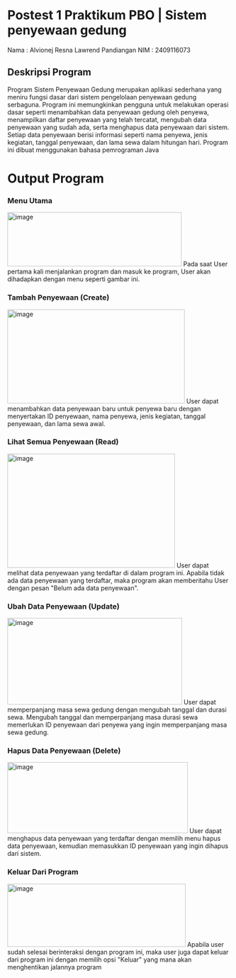# Postest 1 Praktikum PBO | Sistem penyewaan gedung

Nama : Alvionej Resna Lawrend Pandiangan
NIM  : 2409116073

## Deskripsi Program
Program Sistem Penyewaan Gedung merupakan aplikasi sederhana yang meniru fungsi dasar dari sistem pengelolaan penyewaan gedung serbaguna. Program ini memungkinkan pengguna untuk melakukan operasi dasar seperti menambahkan data penyewaan gedung oleh penyewa, menampilkan daftar penyewaan yang telah tercatat, mengubah data penyewaan yang sudah ada, serta menghapus data penyewaan dari sistem. Setiap data penyewaan berisi informasi seperti nama penyewa, jenis kegiatan, tanggal penyewaan, dan lama sewa dalam hitungan hari. Program ini dibuat menggunakan bahasa pemrograman Java

# Output Program

### Menu Utama
<img width="393" height="122" alt="image" src="https://github.com/user-attachments/assets/7f0c31aa-7540-48f3-b899-7ffa99610681" />
Pada saat User pertama kali menjalankan program dan masuk ke program, User akan dihadapkan dengan menu seperti gambar ini. 
 


### Tambah Penyewaan (Create)
<img width="400" height="212" alt="image" src="https://github.com/user-attachments/assets/9c539296-2903-4ac6-98e3-8319c03b5bee" />
User dapat menambahkan data penyewaan baru untuk penyewa baru dengan menyertakan ID penyewaan, nama penyewa, jenis kegiatan, tanggal penyewaan, dan lama sewa awal.



### Lihat Semua Penyewaan (Read)
<img width="378" height="257" alt="image" src="https://github.com/user-attachments/assets/63973280-28bd-4810-bc62-fbd52bba2eec" />
User dapat melihat data penyewaan yang terdaftar di dalam program ini. Apabila tidak ada data penyewaan yang terdaftar, maka program akan memberitahu User dengan pesan "Belum ada data penyewaan".


### Ubah Data Penyewaan (Update)
<img width="394" height="195" alt="image" src="https://github.com/user-attachments/assets/43348018-92fe-4c1f-bde7-7fed6b82c1aa" />
User dapat memperpanjang masa sewa gedung dengan mengubah tanggal dan durasi sewa. Mengubah tanggal dan memperpanjang masa durasi sewa memerlukan ID penyewaan dari penyewa yang ingin memperpanjang masa sewa gedung.


### Hapus Data Penyewaan (Delete)
<img width="407" height="160" alt="image" src="https://github.com/user-attachments/assets/c3cf2934-2125-44e8-95a5-fe2e18a6fee0" />
User dapat menghapus data penyewaan yang terdaftar dengan memilih menu hapus data penyewaan, kemudian memasukkan ID penyewaan yang ingin dihapus dari sistem.


### Keluar Dari Program
<img width="402" height="142" alt="image" src="https://github.com/user-attachments/assets/4500d312-a1c2-4967-85d1-e35d488d9b72" />
Apabila user sudah selesai berinteraksi dengan program ini, maka user juga dapat keluar dari program ini dengan memilih opsi "Keluar" yang mana akan menghentikan jalannya program

